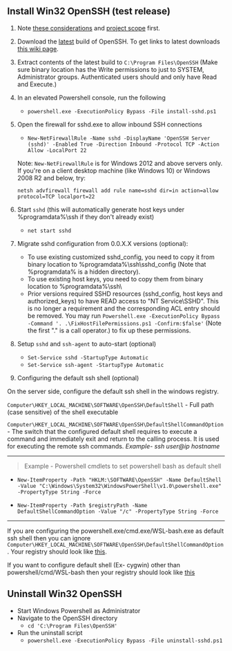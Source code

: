 ## Install Win32 OpenSSH (test release)

1. Note [these considerations](https://github.com/PowerShell/Win32-OpenSSH/wiki/Various-Considerations) and [project scope](https://github.com/PowerShell/Win32-OpenSSH/wiki/Project-Scope) first.
1. Download the [latest](https://github.com/PowerShell/Win32-OpenSSH/releases/latest/) build of OpenSSH.
To get links to latest downloads [this wiki page](https://github.com/PowerShell/Win32-OpenSSH/wiki/How-to-retrieve-links-to-latest-packages).
1. Extract contents of the latest build to `C:\Program Files\OpenSSH` (Make sure binary location has the Write permissions to just to SYSTEM, Administrator groups. Authenticated users should and only have Read and Execute.)
1. In an elevated Powershell console, run the following
    * `powershell.exe -ExecutionPolicy Bypass -File install-sshd.ps1`
1. Open the firewall for sshd.exe to allow inbound SSH connections
    * `New-NetFirewallRule -Name sshd -DisplayName 'OpenSSH Server (sshd)' -Enabled True -Direction Inbound -Protocol TCP -Action Allow -LocalPort 22`

    Note: `New-NetFirewallRule` is for Windows 2012 and above servers only. If you're on a client desktop machine (like Windows 10) or Windows 2008 R2 and below, try:

    ```
    netsh advfirewall firewall add rule name=sshd dir=in action=allow protocol=TCP localport=22
    ```
1. Start `sshd` (this will automatically generate host keys under %programdata%\ssh if they don't already exist)
    * `net start sshd`
1. Migrate sshd configuration from 0.0.X.X versions (optional):
    * To use existing customized sshd_config, you need to copy it from binary location to %programdata%\ssh\sshd_config (Note that %programdata% is a hidden directory).
    * To use existing host keys, you need to copy them from binary location to %programdata%\ssh\
    * Prior versions required SSHD resources (sshd_config, host keys and authorized_keys) to have READ access to "NT Service\SSHD". This is no longer a requirement and the corresponding ACL entry should be removed. You may run `Powershell.exe -ExecutionPolicy Bypass -Command '. .\FixHostFilePermissions.ps1 -Confirm:$false'` (Note the first "." is a call operator.) to fix up these permissions.
1. Setup `sshd` and `ssh-agent` to auto-start (optional)
    * `Set-Service sshd -StartupType Automatic`
    * `Set-Service ssh-agent -StartupType Automatic`

1. Configuring the default ssh shell (optional)

On the server side, configure the default ssh shell in the windows registry. 

`Computer\HKEY_LOCAL_MACHINE\SOFTWARE\OpenSSH\DefaultShell` - Full path (case sensitive) of the shell executable

`Computer\HKEY_LOCAL_MACHINE\SOFTWARE\OpenSSH\DefaultShellCommandOption` - The switch that the configured default shell requires to execute a command and immediately exit and return to the calling process. It is used for executing the remote ssh commands. _Example- ssh user@ip hostname_


***

> Example - Powershell cmdlets to set powershell bash as default shell
  
   * `New-ItemProperty -Path "HKLM:\SOFTWARE\OpenSSH" -Name DefaultShell -Value "C:\Windows\System32\WindowsPowerShell\v1.0\powershell.exe" -PropertyType String -Force`


  * `New-ItemProperty -Path $registryPath -Name DefaultShellCommandOption -Value "/c" -PropertyType String -Force`

***

If you are configuring the powershell.exe/cmd.exe/WSL-bash.exe as default ssh shell then you can ignore `Computer\HKEY_LOCAL_MACHINE\SOFTWARE\OpenSSH\DefaultShellCommandOption`. Your registry should look like [this](https://user-images.githubusercontent.com/23668037/32013581-67206dca-b970-11e7-8820-fde658d302c1.png).

If you want to configure default shell (Ex- cygwin) other than powershell/cmd/WSL-bash then your registry should look like [this](https://user-images.githubusercontent.com/23668037/32015013-9e644cee-b974-11e7-8375-bf3d50f596df.png)

## Uninstall Win32 OpenSSH

* Start Windows Powershell as Administrator
* Navigate to the OpenSSH directory
    * `cd 'C:\Program Files\OpenSSH'`
* Run the uninstall script
    * `powershell.exe -ExecutionPolicy Bypass -File uninstall-sshd.ps1`

[Secure file]: https://github.com/PowerShell/Win32-OpenSSH/wiki/Security-protection-of-various-files-in-win32-openssh
[build13]: https://github.com/PowerShell/Win32-OpenSSH/releases/tag/v0.0.13.0
